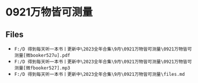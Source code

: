 # 0921万物皆可测量

## Files

- `F:/D 得到每天听一本书丨更新中\2023全年合集\9月\0921万物皆可测量\0921万物皆可测量[微booker527u].pdf`
- `F:/D 得到每天听一本书丨更新中\2023全年合集\9月\0921万物皆可测量\0921万物皆可测量[微fbooker527].mp3`
- `F:/D 得到每天听一本书丨更新中\2023全年合集\9月\0921万物皆可测量\files.md`
